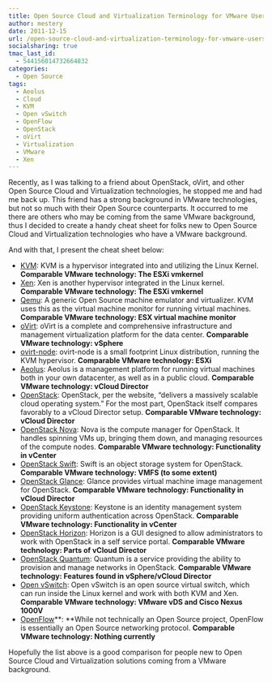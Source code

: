 ```yaml
---
title: Open Source Cloud and Virtualization Terminology for VMware Users
author: mestery
date: 2011-12-15
url: /open-source-cloud-and-virtualization-terminology-for-vmware-users/
socialsharing: true
tmac_last_id:
  - 544156014732664832
categories:
  - Open Source
tags:
  - Aeolus
  - Cloud
  - KVM
  - Open vSwitch
  - OpenFlow
  - OpenStack
  - oVirt
  - Virtualization
  - VMware
  - Xen
---
```

Recently, as I was talking to a friend about OpenStack, oVirt, and other Open Source Cloud and Virtualization technologies, he stopped me and had me back up. This friend has a strong background in VMware technologies, but not so much with their Open Source counterparts. It occurred to me there are others who may be coming from the same VMware background, thus I decided to create a handy cheat sheet for folks new to Open Source Cloud and Virtualization technologies who have a VMware background.

And with that, I present the cheat sheet below:

  * <a title="KVM" href="http://www.linux-kvm.org/page/Main_Page" target="_blank">KVM</a>: KVM is a hypervisor integrated into and utilizing the Linux Kernel. **Comparable VMware technology: The ESXi vmkernel**
  * <a title="Xen" href="http://xen.org/" target="_blank">Xen</a>: Xen is another hypervisor integrated in the Linux kernel. **Comparable VMware technology: The ESXi vmkernel**
  * <a title="Qemu" href="http://wiki.qemu.org/Main_Page" target="_blank">Qemu</a>: A generic Open Source machine emulator and virtualizer. KVM uses this as the virtual machine monitor for running virtual machines. **Comparable VMware technology: ESX virtual machine monitor**
  * <a title="oVirt" href="http://ovirt.org/" target="_blank">oVirt</a>: oVirt is a complete and comprehensive infrastructure and management virtualization platform for the data center. **Comparable VMware technology: vSphere**
  * <a title="ovirt-node" href="http://ovirt.org/wiki/Node" target="_blank">ovirt-node</a>: ovirt-node is a small footprint Linux distribution, running the KVM hypervisor. **Comparable VMware technology: ESXi**
  * <a title="Aeolus" href="http://aeolusproject.org/" target="_blank">Aeolus</a>: Aeolus is a management platform for running virtual machines both in your own datacenter, as well as in a public cloud. **Comparable VMware technology: vCloud Director**
  * <a title="OpenStack" href="http://www.openstack.org/" target="_blank">OpenStack</a>: OpenStack, per the website, &#8220;delivers a massively scalable cloud operating system.&#8221; For the most part, OpenStack itself compares favorably to a vCloud Director setup. **Comparable VMware technology: vCloud Director**
  * <a title="OpenStack Nova" href="http://openstack.org/projects/compute/" target="_blank">OpenStack Nova</a>: Nova is the compute manager for OpenStack. It handles spinning VMs up, bringing them down, and managing resources of the compute nodes. **Comparable VMware technology: Functionality in vCenter**
  * <a title="OpenStack Swift" href="http://openstack.org/projects/storage/" target="_blank">OpenStack Swift</a>: Swift is an object storage system for OpenStack. **Comparable VMware technology: VMFS (to some extent)**
  * <a title="OpenStack Glance" href="http://openstack.org/projects/image-service/" target="_blank">OpenStack Glance</a>: Glance provides virtual machine image management for OpenStack. **Comparable VMware technology: Functionality in vCloud Director**
  * <a title="OpenStack Keystone" href="http://keystone.openstack.org/" target="_blank">OpenStack Keystone</a>: Keystone is an identity management system providing uniform authentication across OpenStack. **Comparable VMware technology: Functionality in vCenter**
  * <a title="Horizon" href="http://wiki.openstack.org/OpenStackDashboard" target="_blank">OpenStack Horizon</a>: Horizon is a GUI designed to allow administrators to work with OpenStack in a self service portal. **Comparable VMware technology: Parts of vCloud Director**
  * <a title="OpenStack Quantum" href="http://wiki.openstack.org/Quantum" target="_blank">OpenStack Quantum</a>: Quantum is a service providing the ability to provision and manage networks in OpenStack. **Comparable VMware technology: Features found in vSphere/vCloud Director**
  * <a title="Open vSwitch" href="http://www.openvswitch.org/" target="_blank">Open vSwitch</a>: Open vSwitch is an open source virtual switch, which can run inside the Linux kernel and work with both KVM and Xen. **Comparable VMware technology: VMware vDS and Cisco Nexus 1000V**
  * <a title="OpenFlow" href="http://www.openflow.org/" target="_blank">OpenFlow</a>**: **While not technically an Open Source project, OpenFlow is essentially an Open Source networking protocol. **Comparable VMware technology: Nothing currently**

<div>
  Hopefully the list above is a good comparison for people new to Open Source Cloud and Virtualization solutions coming from a VMware background.
</div>
